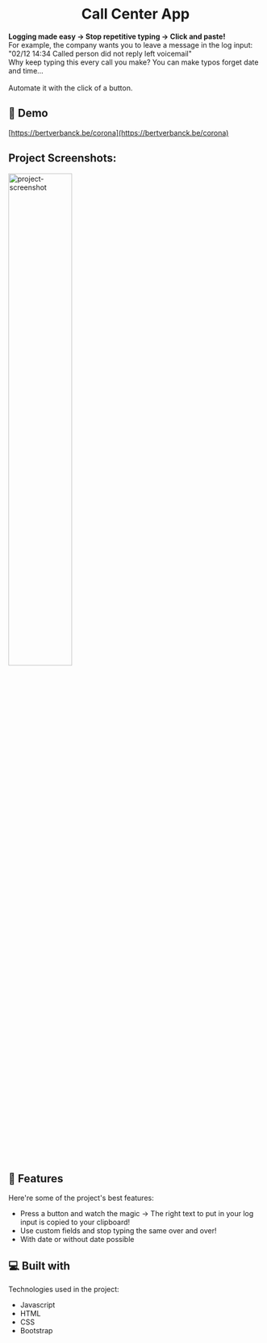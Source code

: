 <h1 align="center" id="title">Call Center App</h1>

<p id="description"><b>Logging made easy -&gt; Stop repetitive typing -&gt; Click and paste!</b><br> For example, the company wants you to leave a message in the log input: "02/12 14:34 Called person did not reply left voicemail"<br> Why keep typing this every call you make? You can make typos forget date and time... <br><br>Automate it with the click of a button.</p>

<h2>🚀 Demo</h2>

[https://bertverbanck.be/corona](https://bertverbanck.be/corona)

<h2>Project Screenshots:</h2>

<img src="https://bertverbanck.be/img/projects/corona.png" alt="project-screenshot" width="50%">

  
  
<h2>🧐 Features</h2>

Here're some of the project's best features:

*   Press a button and watch the magic -> The right text to put in your log input is copied to your clipboard!
*   Use custom fields and stop typing the same over and over!
*   With date or without date possible

  
  
<h2>💻 Built with</h2>

Technologies used in the project:

*   Javascript
*   HTML
*   CSS
*   Bootstrap
